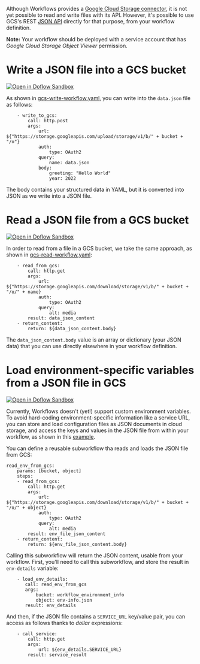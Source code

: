 Although Workflows provides a 
[Google Cloud Storage connector](https://cloud.google.com/workflows/docs/reference/googleapis/storage/Overview), 
it is not yet possible to read and write files with its API.
However, it's possible to use GCS's REST [JSON API](https://cloud.google.com/storage/docs/json_api) 
directly for that purpose, from your workflow definition.

**Note:** Your workflow should be deployed with a service account that has *Google Cloud Storage Object Viewer* permission.

Write a JSON file into a GCS bucket
===

[![Open in Doflow Sandbox](https://img.shields.io/badge/Open_in-Doflow_Sandbox-9747FF)](https://sandbox.doflow.io/https://github.com/GoogleCloudPlatform/workflows-demos/blob/master/gcs-read-write-json/gcs-write-workflow.yaml)

As shown in [gcs-write-workflow.yaml](gcs-read-write-json/gcs-write-workflow.yaml), 
you can write into the `data.json` file as follows:

```
    - write_to_gcs:
        call: http.post
        args:
            url: ${"https://storage.googleapis.com/upload/storage/v1/b/" + bucket + "/o"}
            auth:
                type: OAuth2
            query:
                name: data.json
            body:
                greeting: "Hello World"
                year: 2022
```

The body contains your structured data in YAML, but it is converted into JSON
as we write into a JSON file.

Read a JSON file from a GCS bucket
===

[![Open in Doflow Sandbox](https://img.shields.io/badge/Open_in-Doflow_Sandbox-9747FF)](https://sandbox.doflow.io/https://github.com/GoogleCloudPlatform/workflows-demos/blob/master/gcs-read-write-json/gcs-read-workflow.yaml)

In order to read from a file in a GCS bucket, we take the same approach,
as shown in [gcs-read-workflow.yaml](gcs-read-write-json/gcs-read-workflow.yaml):

```
    - read_from_gcs:
        call: http.get
        args:
            url: ${"https://storage.googleapis.com/download/storage/v1/b/" + bucket + "/o/" + name}
            auth:
                type: OAuth2
            query:
                alt: media
        result: data_json_content
    - return_content:
        return: ${data_json_content.body}
```

The `data_json_content.body` value is an array or dictionary (your JSON data)
that you can use directly elsewhere in your workflow definition.

Load environment-specific variables from a JSON file in GCS
===

[![Open in Doflow Sandbox](https://img.shields.io/badge/Open_in-Doflow_Sandbox-9747FF)](https://sandbox.doflow.io/https://github.com/GoogleCloudPlatform/workflows-demos/blob/master/gcs-read-write-json/gcs-env-var-workflow.yaml)

Currently, Workflows doesn't (yet!) support custom environment variables.
To avoid hard-coding environment-specific information like a service URL, 
you can store and load configuration files as JSON documents in cloud storage,
and access the keys and values in the JSON file from within your workflow,
as shown in this [example](gcs-read-write-json/gcs-env-var-workflow.yaml).

You can define a reusable subworkflow tha reads and loads the JSON file from GCS:

```
read_env_from_gcs:
    params: [bucket, object]
    steps:
    - read_from_gcs:
        call: http.get
        args:
            url: ${"https://storage.googleapis.com/download/storage/v1/b/" + bucket + "/o/" + object}
            auth:
                type: OAuth2
            query:
                alt: media
        result: env_file_json_content
    - return_content:
        return: ${env_file_json_content.body}
 ```
 
 Calling this subworkflow will return the JSON content, usable from your workflow.
 First, you'll need to call this subworkflow, 
 and store the result in `env-details` variable:
 
 ```
     - load_env_details:
        call: read_env_from_gcs
        args:
            bucket: workflow_environment_info
            object: env-info.json
        result: env_details
```

And then, if the JSON file contains a `SERVICE_URL` key/value pair,
you can access as follows thanks to _dollar_ expressions:

```
    - call_service:
        call: http.get
        args:
            url: ${env_details.SERVICE_URL}
        result: service_result
```

